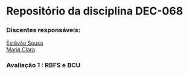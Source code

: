 # Repositório da disciplina DEC-068

### Discentes responsáveis:
[Estêvão Sousa](https://github.com/ESTEV40) <br>
[Maria Clara](https://github.com/MaryClaraSimoes)

### Avaliação 1 : RBFS e BCU